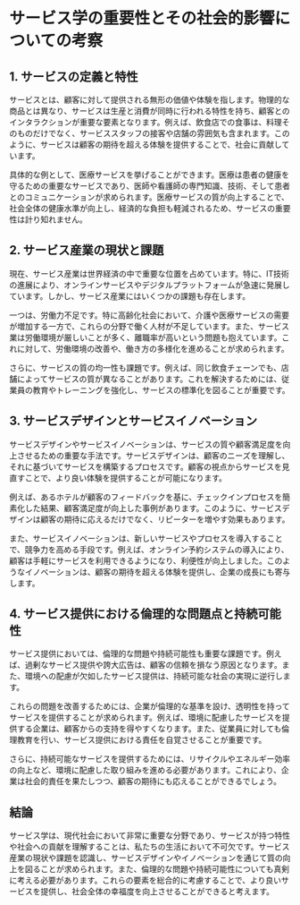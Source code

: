# サービス学の重要性とその社会的影響についての考察

## 1. サービスの定義と特性

サービスとは、顧客に対して提供される無形の価値や体験を指します。物理的な商品とは異なり、サービスは生産と消費が同時に行われる特性を持ち、顧客とのインタラクションが重要な要素となります。例えば、飲食店での食事は、料理そのものだけでなく、サービススタッフの接客や店舗の雰囲気も含まれます。このように、サービスは顧客の期待を超える体験を提供することで、社会に貢献しています。

具体的な例として、医療サービスを挙げることができます。医療は患者の健康を守るための重要なサービスであり、医師や看護師の専門知識、技術、そして患者とのコミュニケーションが求められます。医療サービスの質が向上することで、社会全体の健康水準が向上し、経済的な負担も軽減されるため、サービスの重要性は計り知れません。

## 2. サービス産業の現状と課題

現在、サービス産業は世界経済の中で重要な位置を占めています。特に、IT技術の進展により、オンラインサービスやデジタルプラットフォームが急速に発展しています。しかし、サービス産業にはいくつかの課題も存在します。

一つは、労働力不足です。特に高齢化社会において、介護や医療サービスの需要が増加する一方で、これらの分野で働く人材が不足しています。また、サービス業は労働環境が厳しいことが多く、離職率が高いという問題も抱えています。これに対して、労働環境の改善や、働き方の多様化を進めることが求められます。

さらに、サービスの質の均一性も課題です。例えば、同じ飲食チェーンでも、店舗によってサービスの質が異なることがあります。これを解決するためには、従業員の教育やトレーニングを強化し、サービスの標準化を図ることが重要です。

## 3. サービスデザインとサービスイノベーション

サービスデザインやサービスイノベーションは、サービスの質や顧客満足度を向上させるための重要な手法です。サービスデザインは、顧客のニーズを理解し、それに基づいてサービスを構築するプロセスです。顧客の視点からサービスを見直すことで、より良い体験を提供することが可能になります。

例えば、あるホテルが顧客のフィードバックを基に、チェックインプロセスを簡素化した結果、顧客満足度が向上した事例があります。このように、サービスデザインは顧客の期待に応えるだけでなく、リピーターを増やす効果もあります。

また、サービスイノベーションは、新しいサービスやプロセスを導入することで、競争力を高める手段です。例えば、オンライン予約システムの導入により、顧客は手軽にサービスを利用できるようになり、利便性が向上しました。このようなイノベーションは、顧客の期待を超える体験を提供し、企業の成長にも寄与します。

## 4. サービス提供における倫理的な問題点と持続可能性

サービス提供においては、倫理的な問題や持続可能性も重要な課題です。例えば、過剰なサービス提供や誇大広告は、顧客の信頼を損なう原因となります。また、環境への配慮が欠如したサービス提供は、持続可能な社会の実現に逆行します。

これらの問題を改善するためには、企業が倫理的な基準を設け、透明性を持ってサービスを提供することが求められます。例えば、環境に配慮したサービスを提供する企業は、顧客からの支持を得やすくなります。また、従業員に対しても倫理教育を行い、サービス提供における責任を自覚させることが重要です。

さらに、持続可能なサービスを提供するためには、リサイクルやエネルギー効率の向上など、環境に配慮した取り組みを進める必要があります。これにより、企業は社会的責任を果たしつつ、顧客の期待にも応えることができるでしょう。

## 結論

サービス学は、現代社会において非常に重要な分野であり、サービスが持つ特性や社会への貢献を理解することは、私たちの生活において不可欠です。サービス産業の現状や課題を認識し、サービスデザインやイノベーションを通じて質の向上を図ることが求められます。また、倫理的な問題や持続可能性についても真剣に考える必要があります。これらの要素を総合的に考慮することで、より良いサービスを提供し、社会全体の幸福度を向上させることができると考えます。